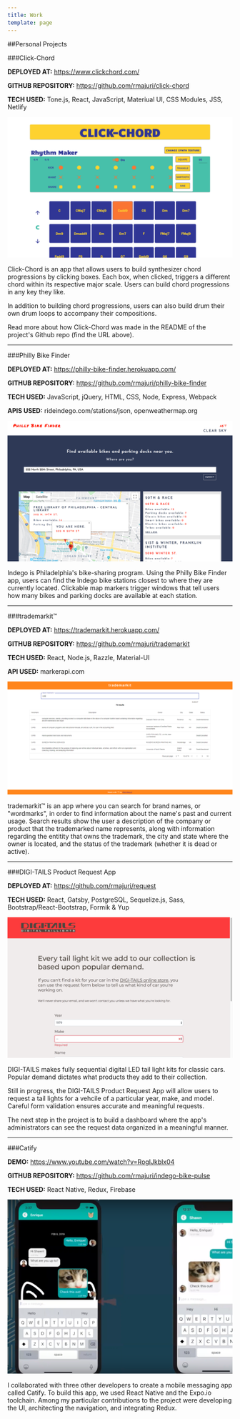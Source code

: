 ```yaml
---
title: Work
template: page
---
```


##Personal Projects

###Click-Chord

**DEPLOYED AT:** <https://www.clickchord.com/>

**GITHUB REPOSITORY:** <https://github.com/rmajuri/click-chord>

**TECH USED:** Tone.js, React, JavaScript, Materiual UI, CSS Modules, JSS, Netlify

![A screen shot of the Click-Chord app.](./click-chord.png)

Click-Chord is an app that allows users to build synthesizer chord progressions by clicking boxes. Each box, when clicked, triggers a different chord within its respective major scale. Users can build chord progressions in any key they like.

In addition to building chord progressions, users can also build drum their own drum loops to accompany their compositions.

Read more about how Click-Chord was made in the README of the project's Github repo (find the URL above).

---

###Philly Bike Finder

**DEPLOYED AT:** <https://philly-bike-finder.herokuapp.com/>

**GITHUB REPOSITORY:** <https://github.com/rmajuri/philly-bike-finder>

**TECH USED:** JavaScript, jQuery, HTML, CSS, Node, Express, Webpack

**APIS USED:** rideindego.com/stations/json, openweathermap.org

![A screen shot of the Indeo Bike Pulse App.](./philly-bike-finder.png)

Indego is Philadelphia's bike-sharing program. Using the Philly Bike Finder app, users can find the Indego bike stations closest to where they are currently located. Clickable map markers trigger windows that tell users how many bikes and parking docks are available at each station.

---

###trademarkit™

**DEPLOYED AT:** <https://trademarkit.herokuapp.com/>

**GITHUB REPOSITORY:** <https://github.com/rmajuri/trademarkit>

**TECH USED:** React, Node.js, Razzle, Material-UI

**API USED:** markerapi.com

![A screen shot of the Indeo Bike Pulse App.](./tm.png)

trademarkit™ is an app where you can search for brand names, or "wordmarks", in order to find information about the name's past and current usage. Search results show the user a description of the company or product that the trademarked name represents, along with information regarding the entitity that owns the trademark, the city and state where the owner is located, and the status of the trademark (whether it is dead or active).

---

###DIGI-TAILS Product Request App

**DEPLOYED AT:** <https://github.com/rmajuri/request>

**TECH USED:** React, Gatsby, PostgreSQL, Sequelize.js, Sass, Bootstrap/React-Bootstrap, Formik & Yup

![A screen shot of the DIGI-TAILS Request App.](./digitails-request-app.png)

DIGI-TAILS makes fully sequential digital LED tail light kits for classic cars. Popular demand dictates what products they add to their collection.

Still in progress, the DIGI-TAILS Product Request App will allow users to request a tail lights for a vehcile of a particular year, make, and model. Careful form validation ensures accurate and meaningful requests.

The next step in the project is to build a dashboard where the app's administrators can see the request data organized in a meaningful manner.

---

###Catify

**DEMO:** <https://www.youtube.com/watch?v=RogIJkblx04>

**GITHUB REPOSITORY:** <https://github.com/rmajuri/indego-bike-pulse>

**TECH USED:** React Native, Redux, Firebase

![A screen shot of the Catify app.](./catify.png)

I collaborated with three other developers to create a mobile messaging app called Catify. To build this app, we used React Native and the Expo.io toolchain. Among my particular contributions to the project were developing the UI, architecting the navigation, and integrating Redux.
